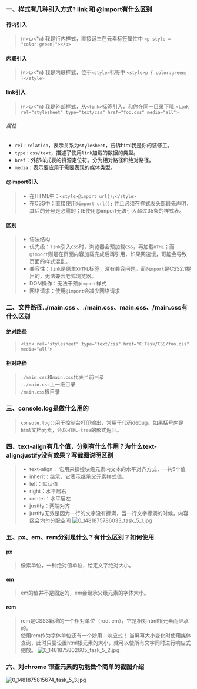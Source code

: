 ### 一、样式有几种引入方式? link 和 @import有什么区别

#### 行内引入
> (ฅ>ω<*ฅ) 我是行内样式，直接诞生在元素标签属性中
> `<p style = "color:green;"></p>`

#### 内联引入
> (ฅ>ω<*ฅ) 我是内联样式，位于`<style>`标签中
> `<style>p { color:green; }</style>`

#### link引入
> (ฅ>ω<*ฅ) 我是外部样式，从`<link>`标签引入，和你在同一目录下哦
> `<link rel="stylesheet" type="text/css" href="foo.css" media="all">`
###### 属性
- `rel：relation`，表示关系为`stylesheet`，告诉html我是你的装修工。
- `type：css/text`，描述了使用`link`加载的数据的类型。
- `href`：外部样式表的资源定位符。分为相对路径和绝对路径。
- `media`：表示要应用于需要表现的媒体类型。

#### @import引入
> - 在HTML中：`<style>@import url();</style>`  
> - 在CSS中：直接使用`@import url();` 并且必须在样式表头部最先声明，其后的分号是必需的；IE使用@import无法引入超过35条的样式表。

#### 区别
> - 语法结构
> - 优先级：`link`引入`CSS`时，浏览器会预加载`CSS`，再加载`HTML`；而`@import`则是在页面内容加载完成后再引用，如果网速慢，可能会导致页面的样式混乱。
> - 兼容性：`link`是原生`XHTML`标签，没有兼容问题。而`@import`是CSS2.1提出的，无法兼容老式浏览器。
> - DOM操作：无法干预`@import`样式
> - 网络请求：使用`@import`会减少网络请求

### 二、文件路径../main.css 、./main.css、main.css、/main.css有什么区别

#### 绝对路径
> `<link rel="stylesheet" type="text/css" href="C:Task/CSS/foo.css" media="all">`

#### 相对路径
> `./main.css`和`main.css`代表当前目录  
> `../main.css`上一级目录  
> `/main.css`根目录

### 三、console.log是做什么用的
> `console.log()`用于控制台打印输出，常用于代码debug。如果括号内是`html`文档元素，会以`HTML-tree`的形式返回。

### 四、text-align有几个值，分别有什么作用？为什么text-align:justify没有效果？写截图说明区别
> - text-align：
> 它用来操控块级元素内文本的水平对齐方式，一共5个值
> - inherit：继承，它表示继承父元素样式值。
> - left：默认值
> - right：水平居右
> - center：水平居左
> - justify：两端对齐
> - justify无效是因为一行的文字没有撑满，当一行文字撑满的时候，内容区会均匀分配空间
![0_1481875786033_task_5_1.jpg](http://7xpvnv.com2.z0.glb.qiniucdn.com/9aea849a-dd32-4f3e-8756-dc12f4662182.jpg) 

### 五、px、em、rem分别是什么？有什么区别？如何使用
#### px
> 像素单位，一种绝对值单位，给定文字绝对大小。

#### em
> em的值并不是固定的，em会继承父级元素的字体大小。

#### rem
> rem是CSS3新增的一个相对单位（root em），它是相对html根元素而继承的。  
> 使用rem作为字体单位还有一个妙用：响应式！ 当屏幕大小变化时使用媒体查询，此时只要设置html根元素的大小，就可以使所有文字同时进行响应式缩放。
![0_1481875802605_task_5_2.jpg](http://7xpvnv.com2.z0.glb.qiniucdn.com/76a632a3-04a3-488e-b163-05c1e736c020.jpg) 

### 六、对chrome 审查元素的功能做个简单的截图介绍
![0_1481875815674_task_5_3.jpg](http://7xpvnv.com2.z0.glb.qiniucdn.com/38a9ab0c-2baa-4d21-a0d8-8947817bb46e.jpg)